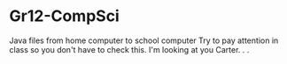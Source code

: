 # Gr12-CompSci
Java files from home computer to school computer
Try to pay attention in class so you don't have to check this. I'm looking at you Carter. . .
